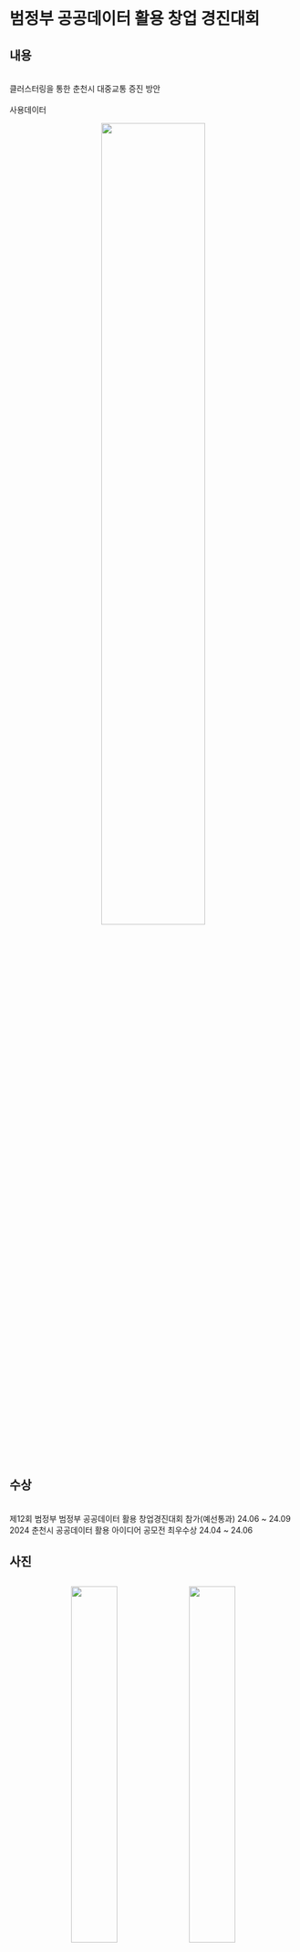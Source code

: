 <h1> 범정부 공공데이터 활용 창업 경진대회</h1>
<h2>내용</h2>
<br> 클러스터링을 통한 춘천시 대중교통 증진 방안 </br>
<br> 사용데이터 </br>
<p align="center">
  <img src ="https://github.com/user-attachments/assets/4dcd26de-8c40-4f9a-ace0-0d4dcc87b90e" width="60%">
</p>
<h2>수상</h2>
<br>제12회 범정부 범정부 공공데이터 활용 창업경진대회 참가(예선통과) 24.06 ~ 24.09</<br>
<br>2024 춘천시 공공데이터 활용 아이디어 공모전 최우수상 24.04 ~ 24.06<br>
<h2>사진<h2>
<p align="center">
  <img src="https://github.com/user-attachments/assets/e6f05f37-96c4-4dcb-ac6f-2720b2578259" width="40%">
  <img src="https://github.com/user-attachments/assets/d842a5f7-9af4-4da6-8c96-551ab69916fe" width="40%">
</p>
